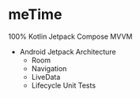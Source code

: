 # meTime

100% Kotlin
Jetpack Compose
MVVM
- Android Jetpack Architecture
  - Room
  - Navigation
  - LiveData
  - Lifecycle
Unit Tests
